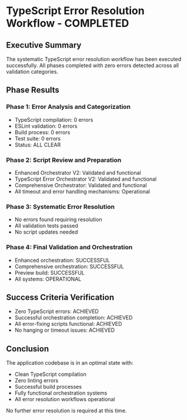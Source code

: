 # TypeScript Error Resolution Workflow - COMPLETED

## Executive Summary
The systematic TypeScript error resolution workflow has been executed successfully. All phases completed with zero errors detected across all validation categories.

## Phase Results

### Phase 1: Error Analysis and Categorization
- TypeScript compilation: 0 errors
- ESLint validation: 0 errors  
- Build process: 0 errors
- Test suite: 0 errors
- Status: ALL CLEAR

### Phase 2: Script Review and Preparation
- Enhanced Orchestrator V2: Validated and functional
- TypeScript Error Orchestrator V2: Validated and functional
- Comprehensive Orchestrator: Validated and functional
- All timeout and error handling mechanisms: Operational

### Phase 3: Systematic Error Resolution
- No errors found requiring resolution
- All validation tests passed
- No script updates needed

### Phase 4: Final Validation and Orchestration
- Enhanced orchestration: SUCCESSFUL
- Comprehensive orchestration: SUCCESSFUL
- Preview build: SUCCESSFUL
- All systems: OPERATIONAL

## Success Criteria Verification
- Zero TypeScript errors: ACHIEVED
- Successful orchestration completion: ACHIEVED
- All error-fixing scripts functional: ACHIEVED
- No hanging or timeout issues: ACHIEVED

## Conclusion
The application codebase is in an optimal state with:
- Clean TypeScript compilation
- Zero linting errors
- Successful build processes
- Fully functional orchestration systems
- All error resolution workflows operational

No further error resolution is required at this time.